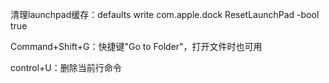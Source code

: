 清理launchpad缓存：defaults write com.apple.dock ResetLaunchPad -bool true

Command+Shift+G：快捷键"Go to Folder"，打开文件时也可用

control+U：删除当前行命令
